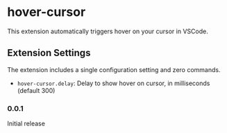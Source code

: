 # hover-cursor

This extension automatically triggers hover on your cursor in VSCode.

## Extension Settings

The extension includes a single configuration setting and zero commands.

* `hover-cursor.delay`: Delay to show hover on cursor, in milliseconds (default 300)

### 0.0.1

Initial release